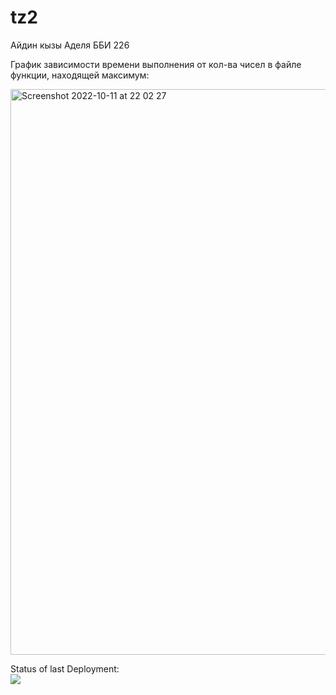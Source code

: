 # tz2


Айдин кызы Аделя
ББИ 226


График зависимости времени выполнения от кол-ва чисел в файле функции, находящей максимум:

<img width="905" alt="Screenshot 2022-10-11 at 22 02 27" src="https://user-images.githubusercontent.com/113045331/195177418-d145bc79-d4c2-4f39-8e5b-4eab99dac8d0.png">


Status of last Deployment:<br>
<img src='https://github.com/adeleaidin/tz2/workflows//badge.svg?branch=master'><br>
